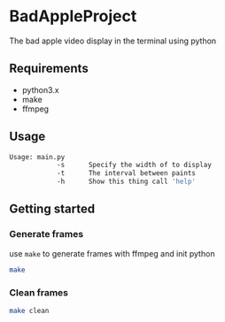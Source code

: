 # BadAppleProject

The bad apple video display in the terminal using python

## Requirements

- python3.x
- make
- ffmpeg

## Usage

```bash
Usage: main.py
        	-s		Specify the width of to display
        	-t		The interval between paints
        	-h		Show this thing call 'help'
```

## Getting started

### Generate frames

use `make` to generate frames with ffmpeg and init python

```bash
make
```

### Clean frames

```bash
make clean
```
